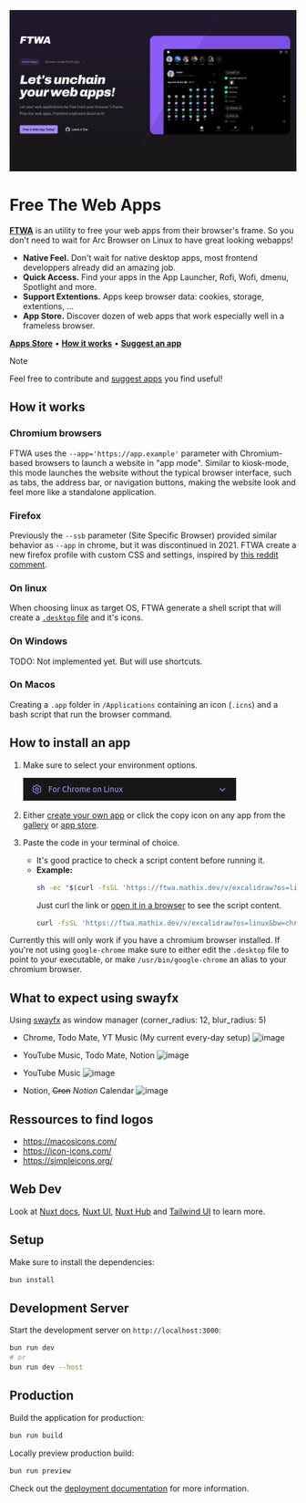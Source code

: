 <a href="https://ftwa.mathix.dev" target="_blank" align="center"><img alt="FTWA Screenshot" src="public/og.png"></a>

# Free The Web Apps

**[FTWA](https://ftwa.mathix.dev)** is an utility to free your web apps from their browser's frame.
So you don't need to wait for Arc Browser on Linux to have great looking webapps!

- **Native Feel.** Don't wait for native desktop apps, most frontend developpers already did an amazing job.
- **Quick Access.** Find your apps in the App Launcher, Rofi, Wofi, dmenu, Spotlight and more.
- **Support Extentions.** Apps keep browser data: cookies, storage, extentions, ...
- **App Store.** Discover dozen of web apps that work especially well in a frameless browser.

**[Apps Store](https://ftwa.mathix.dev/store)** • **[How it works](#how-it-works)** • **[Suggest an app][suggest-app]**

> [!NOTE]
> Feel free to contribute and [suggest apps][suggest-app] you find useful!

## How it works

### Chromium browsers

FTWA uses the `--app='https://app.example'` parameter with Chromium-based browsers to launch a website in "app mode". Similar to kiosk-mode, this mode launches the website without the typical browser interface, such as tabs, the address bar, or navigation buttons, making the website look and feel more like a standalone application.

### Firefox

Previously the `--ssb` parameter (Site Specific Browser) provided similar behavior as `--app` in chrome, but it was discontinued in 2021.
FTWA create a new firefox profile with custom CSS and settings, inspired by [this reddit comment](https://www.reddit.com/r/firefox/comments/li2lqg/now_that_mozilla_killed_the_ssb_feature_what/).

### On linux

When choosing linux as target OS, FTWA generate a shell script that will create a [`.desktop` file](https://specifications.freedesktop.org/desktop-entry-spec/desktop-entry-spec-latest.html) and it's icons.

### On Windows

TODO: Not implemented yet. But will use shortcuts.

### On Macos

Creating a `.app` folder in `/Applications` containing an icon (`.icns`) and a bash script that run the browser command.

## How to install an app

1. Make sure to select your environment options.

    ![settings](.github/assets/settings.png)
2. Either [create your own app](https://ftwa.mathix.dev/#create-web-app) or click the copy icon on any app from the [gallery](https://ftwa.mathix.dev/#gallery) or [app store](https://ftwa.mathix.dev/store).
3. Paste the code in your terminal of choice.
    - It's good practice to check a script content before running it.
    - **Example:**
      ```bash
      sh -ec "$(curl -fsSL 'https://ftwa.mathix.dev/v/excalidraw?os=linux&bw=chrome&path=%2Fusr%2Fbin%2Fgoogle-chrome-stable')"
      ```
      Just curl the link or [open it in a browser](https://ftwa.mathix.dev/v/excalidraw?os=linux&bw=chrome&path=%2Fusr%2Fbin%2Fgoogle-chrome-stable) to see the script content.
      ```bash
      curl -fsSL 'https://ftwa.mathix.dev/v/excalidraw?os=linux&bw=chrome&path=%2Fusr%2Fbin%2Fgoogle-chrome-stable'
      ```

Currently this will only work if you have a chromium browser installed. If you're not using `google-chrome` make sure to either edit the `.desktop` file to point to your executable, or make `/usr/bin/google-chrome` an alias to your chromium browser.

## What to expect using swayfx

Using [swayfx](https://github.com/WillPower3309/swayfx) as window manager (corner_radius: 12, blur_radius: 5)

- Chrome, Todo Mate, YT Music (My current every-day setup)
  ![image](https://github.com/mathix420/free-the-web-apps/assets/37625778/a286d765-7bda-4a06-8c20-4d3aec129d0a)

- YouTube Music, Todo Mate, Notion
  ![image](https://github.com/mathix420/free-the-web-apps/assets/37625778/65fd1f2c-beb8-4e8f-a133-6acd5feae10f)

- YouTube Music
  ![image](https://github.com/mathix420/free-the-web-apps/assets/37625778/376aa8a6-577e-47be-a94e-471230b1706a)

- Notion, ~~Cron~~ *Notion* Calendar
  ![image](https://github.com/mathix420/free-the-web-apps/assets/37625778/d04f03fb-254b-4216-8ee0-66574e75abc8)


## Ressources to find logos

- https://macosicons.com/
- https://icon-icons.com/
- https://simpleicons.org/

## Web Dev

Look at [Nuxt docs](https://nuxt.com/docs/getting-started/introduction), [Nuxt UI](https://ui.nuxt.com), [Nuxt Hub](https://hub.nuxt.com) and [Tailwind UI](https://tailwindui.com/) to learn more.

## Setup

Make sure to install the dependencies:

```bash
bun install
```

## Development Server

Start the development server on `http://localhost:3000`:

```bash
bun run dev
# or
bun run dev --host
```

## Production

Build the application for production:

```bash
bun run build
```

Locally preview production build:

```bash
bun run preview
```

Check out the [deployment documentation](https://nuxt.com/docs/getting-started/deployment) for more information.


[suggest-app]: https://github.com/mathix420/free-the-web-apps/issues/new?assignees=&labels=app-suggestion&projects=&template=APP_SUGGESTION.yaml&title=%5BAPP%5D+-+